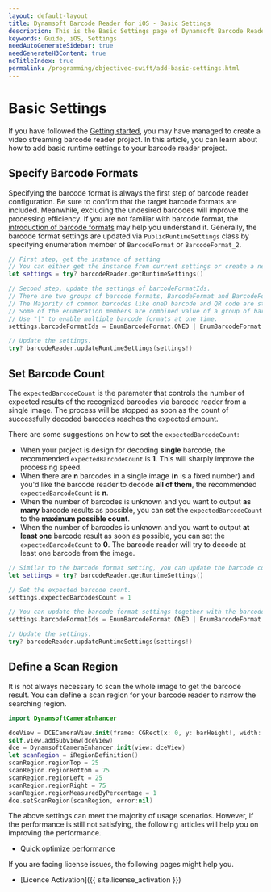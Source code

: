 ```yaml
---
layout: default-layout
title: Dynamsoft Barcode Reader for iOS - Basic Settings
description: This is the Basic Settings page of Dynamsoft Barcode Reader for iOS SDK.
keywords: Guide, iOS, Settings
needAutoGenerateSidebar: true
needGenerateH3Content: true
noTitleIndex: true
permalink: /programming/objectivec-swift/add-basic-settings.html
---
```


# Basic Settings

If you have followed the [Getting started](#user-guide.md), you may have managed to create a video streaming barcode reader project. In this article, you can learn about how to add basic runtime settings to your barcode reader project.

## Specify Barcode Formats

Specifying the barcode format is always the first step of barcode reader configuration. Be sure to confirm that the target barcode formats are included. Meanwhile, excluding the undesired barcodes will improve the processing efficiency. If you are not familiar with barcode format, the <a href="https://www.dynamsoft.com/barcode-types/barcode-types/" target="_blank">introduction of barcode formats</a> may help you understand it. Generally, the barcode format settings are updated via `PublicRuntimeSettings` class by specifying enumeration member of `BarcodeFormat` or `BarcodeFormat_2`.

```swift
// First step, get the instance of setting
// You can either get the instance from current settings or create a new instance.
let settings = try? barcodeReader.getRuntimeSettings()

// Second step, update the settings of barcodeFormatIds.
// There are two groups of barcode formats, BarcodeFormat and BarcodeFormat_2
// The Majority of common barcodes like oneD barcode and QR code are stored in the first group of barcode format.
// Some of the enumeration members are combined value of a group of barcodes like BF_ONED and BF_GS1_DATABAR
// Use "|" to enable multiple barcode formats at one time.
settings.barcodeFormatIds = EnumBarcodeFormat.ONED | EnumBarcodeFormat.QRCODE

// Update the settings.
try? barcodeReader.updateRuntimeSettings(settings!)
```

## Set Barcode Count

The `expectedBarcodeCount` is the parameter that controls the number of expected results of the recognized barcodes via barcode reader from a single image. The process will be stopped as soon as the count of successfully decoded barcodes reaches the expected amount.

There are some suggestions on how to set the `expectedBarcodeCount`:

- When your project is design for decoding **single** barcode, the recommended `expectedBarcodeCount` is **1**. This will sharply improve the processing speed.
- When there are **n** barcodes in a single image (**n** is a fixed number) and you'd like the barcode reader to decode **all of them**, the recommended `expectedBarcodeCount` is **n**.
- When the number of barcodes is unknown and you want to output **as many** barcode results as possible, you can set the `expectedBarcodeCount` to the **maximum possible count**.
- When the number of barcodes is unknown and you want to output **at least one** barcode result as soon as possible, you can set the `expectedBarcodeCount` to **0**. The barcode reader will try to decode at least one barcode from the image.

```swift
// Similar to the barcode format setting, you can update the barcode count setting via PublicRuntimeSettings.
let settings = try? barcodeReader.getRuntimeSettings()

// Set the expected barcode count.
settings.expectedBarcodesCount = 1

// You can update the barcode format settings together with the barcode count settings.
settings.barcodeFormatIds = EnumBarcodeFormat.ONED | EnumBarcodeFormat.QRCODE

// Update the settings.
try? barcodeReader.updateRuntimeSettings(settings!)
```

## Define a Scan Region

It is not always necessary to scan the whole image to get the barcode result. You can define a scan region for your barcode reader to narrow the searching region.

```swift
import DynamsoftCameraEnhancer

dceView = DCECameraView.init(frame: CGRect(x: 0, y: barHeight!, width: mainWidth, height: mainHeight - SafeAreaBottomHeight - barHeight!))
self.view.addSubview(dceView)
dce = DynamsoftCameraEnhancer.init(view: dceView)
let scanRegion = iRegionDefinition()
scanRegion.regionTop = 25
scanRegion.regionBottom = 75
scanRegion.regionLeft = 25
scanRegion.regionRight = 75
scanRegion.regionMeasuredByPercentage = 1
dce.setScanRegion(scanRegion, error:nil)
```

The above settings can meet the majority of usage scenarios. However, if the performance is still not satisfying, the following articles will help you on improving the performance.

- [Quick optimize performance](quick-performance-settings.md)

If you are facing license issues, the following pages might help you.

- [Licence Activation]({{ site.license_activation }})
